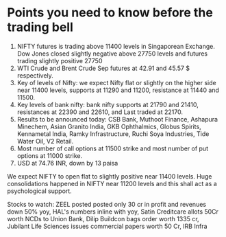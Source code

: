 # Points you need to know before the trading bell
1. NIFTY futures is trading above 11400 levels in Singaporean Exchange. Dow Jones closed slightly negative above 27750 levels and futures trading slightly positive 27750
2. WTI Crude and Brent Crude Sep futures at 42.91 and 45.57 $ respectively.
3. Key of levels of Nifty: we expect Nifty flat or slightly on the higher side near 11400 levels, supports at 11290 and 11200, resistance at 11440 and 11500.
4. Key levels of bank nifty: bank nifty supports at 21790 and 21410, resistances at 22390 and 22610, and Last traded at 22170.
5. Results to be announced today: CSB Bank, Muthoot Finance, Ashapura Minechem, Asian Granito India, GKB Ophthalmics, Globus Spirits, Kennametal India, Ramky Infrastructure, Ruchi Soya Industries, Tide Water Oil, V2 Retail.
6. Most number of call options at 11500 strike and most number of put options at 11000 strike.
7. USD at 74.76 INR, down by 13 paisa

We expect NIFTY to open flat to slightly positive near 11400 levels. Huge consolidations happened in NIFTY near 11200 levels and this shall act as a psychological support.

Stocks to watch: ZEEL posted posted only 30 cr in profit and revenues down 50% yoy, HAL's numbers inline with yoy, Satin Creditcare allots 50Cr worth NCDs to Union Bank, Dilip Buildcon bags order worth 1335 cr, Jubilant Life Sciences issues commercial papers worth 50 Cr, IRB Infra
